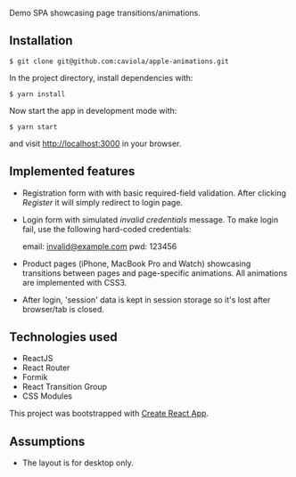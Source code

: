 Demo SPA showcasing page transitions/animations.

## Installation

```
$ git clone git@github.com:caviola/apple-animations.git
```

In the project directory, install dependencies with:

```
$ yarn install
```

Now start the app in development mode with:

```
$ yarn start
```

and visit [http://localhost:3000](http://localhost:3000) in your browser.

## Implemented features

- Registration form with with basic required-field validation. After clicking *Register* it will simply redirect to login page.
- Login form with simulated *invalid credentials* message. To make login fail, use the following hard-coded credentials:

    email: invalid@example.com
    pwd: 123456

- Product pages (iPhone, MacBook Pro and Watch) showcasing transitions between pages and page-specific animations. All animations are implemented with CSS3.
- After login, 'session' data is kept in session storage so it's lost after browser/tab is closed.

## Technologies used

- ReactJS
- React Router
- Formik
- React Transition Group
- CSS Modules

This project was bootstrapped with [Create React App](https://github.com/facebook/create-react-app).

## Assumptions

- The layout is for desktop only.
